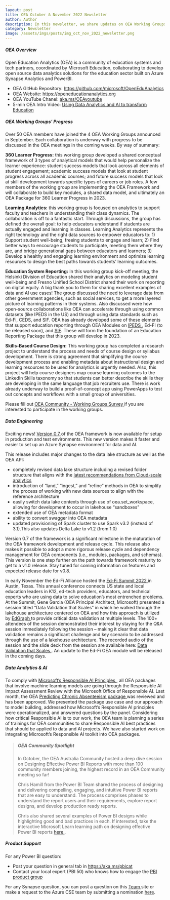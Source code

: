 ```yaml
---
layout: post
title: OEA October & November 2022 Newsletter
author: Author
description: In this newsletter, we share updates on OEA Working Groups and v0.7 release of the OEA framework.
category: Newsletter
image: /assets/imgs/posts/img_oct_nov_2022_newsletter.png
---
```


##### OEA Overview

Open Education Analytics (OEA) is a community of education systems and tech partners, coordinated by Microsoft Education, collaborating to develop open source data analytics solutions for the education sector built on Azure Synapse Analytics and PowerBI.  

- OEA GitHub Repository: <a href="https://github.com/microsoft/OpenEduAnalytics" target="_blank">https://github.com/microsoft/OpenEduAnalytics</a>
- OEA Website: <a href="https://openeducationanalytics.org" target="_blank">https://openeducationanalytics.org </a>
- OEA YouTube Chanel: <a href="https://www.youtube.com/channel/UCojAPdH6vmb395HWP_2yUXg" target="_blank">aka.ms/OEAyoutube </a>
- 5-min OEA Intro Video: <a href="https://www.youtube.com/watch?v=E0kmtQKRzTc" target="_blank">Using Data Analytics and AI to transform Education </a>

##### OEA Working Groups' Progress
Over 50 OEA members have joined the 4 OEA Working Groups announced in September. Each collaboration is underway with progress to be discussed in the OEA meetings in the coming weeks. By way of summary: 

**360 Learner Progress:** this working group developed a shared conceptual framework of 3 types of analytical models that would help personalize the learner experience:
student success models that look across all elements of student engagement; academic success models that look at student progress across all academic courses; and 
future success models that look at skill development towards specific types of careers or job roles. A few members of the working group are implementing the OEA 
Framework and will collaborate to build key modules, a shared data model, and ultimately an OEA Package for 360 Learner Progress in 2023. 

**Learning Analytics:** this working group is focused on analytics to support faculty and teachers in understanding their class dynamics. The collaboration 
is off to a fantastic start. Through discussions, the group has defined the overall goal: to help educators understand if students are actually engaged and 
learning in classes. Learning Analytics represents the right technology and the right data sources to empower educators to: 1) Support student well-being, 
freeing students to engage and learn; 2) Find better ways to encourage students to participate, meeting them where they are, and bridge generational gaps between 
educators and learners; 3) Develop a healthy and engaging learning environment and optimize learning resources to design the best paths towards students’ learning 
outcomes. 
 
**Education System Reporting:** In this working group kick-off meeting, the Helsinki Division of Education shared their analytics on modeling 
student well-being and Fresno Unified School District shared their work on reporting on digital equity. A big thank you to them for sharing 
excellent examples of data and AI use cases! The group discussed the need to leverage data from other government agencies, such as social services, to get a more 
layered picture of learning patterns in their systems. Also discussed were how open-source collaborations like OEA can accelerate through using common datasets 
(like IPEDS in the US) and through using data standards such as Ed-Fi, CEDS, and SIF. OEA has already developed some of these elements that support education reporting
through OEA Modules on <a href="https://github.com/microsoft/OpenEduAnalytics/tree/main/modules/module_catalog/IPEDS" target="_blank">IPEDS </a>, Ed-FI (to be released soon), and <a href="https://github.com/microsoft/OpenEduAnalytics/tree/main/modules/module_catalog/SIF" target="_blank">SIF</a>. These will form the foundation of an Education Reporting Package that this group will develop in 
2023.
 
 
**Skills-Based Course Design:** This working group has completed a research project to understand the process and needs of course design or syllabus development. 
There is strong agreement that simplifying the course development process and enabling metadata about instructional design and learning resources to be used for 
analytics is urgently needed. Also, this project will help course designers map course learning outcomes to the LinkedIn Skills taxonomy so that students can better 
describe the skills they are developing in the same language that job recruiters use. There is work already underway to build a proof-of-concept app using PowerApps 
to test out concepts and workflows with a small group of universities. 

Please fill out <a href="https://forms.office.com/pages/responsepage.aspx?id=v4j5cvGGr0GRqy180BHbR8N9dofOqa1PobxBN5c5ZxtUQlozU1hPVE1LQlg3WlJETEpGTFVROVFERi4u" target="_blank">OEA Community - Working Groups Survey </a> if you are interested to participate in the working groups.  

##### Data Engineering
Exciting news! <a href="https://github.com/microsoft/OpenEduAnalytics/releases/tag/v0.7" target="_blank">Version 0.7 </a> of the OEA framework is now available for setup in production and test environments. This new version makes it faster and easier to set up an Azure Synapse environment for data and AI.

This release includes major changes to the data lake structure as well as the OEA API:  

- completely revised data lake structure including a revised folder structure that aligns with the <a href="https://learn.microsoft.com/en-us/azure/cloud-adoption-framework/scenarios/cloud-scale-analytics/best-practices/data-lake-zones" target="_blank">latest recommendations from Cloud-scale analytics </a>   
- introduction of “land,” “ingest,” and “refine” methods in OEA to simplify the process of working with new data sources to align with the reference architecture  
- easily switch data lake contexts through use of oea.set_workspace, allowing for development to occur in lakehouse “sandboxes”  
- extended use of OEA metadata format  
- ability to convert swagger into OEA metadata  
- updated provisioning of Spark cluster to use Spark v3.2 (instead of 3.1).This also updates Delta Lake to v1.2 (from 1.0)  

Version 0.7 of the framework is a significant milestone in the maturation of the OEA framework development and release cycle. This release also makes it possible to adopt a more rigorous release cycle and dependency management for OEA components (i.e., modules, packages, and schemas). This version is one step further on the path towards framework maturity to get to a v1.0 release. Stay tuned for coming information on features and expected release date for v0.8. 

In early November the Ed-Fi Alliance hosted the <a href="https://www.ed-fi.org/event/summit-2022/" target="_blank">Ed-Fi Summit 2022 </a> in Austin, Texas. This annual conference connects US state and local education leaders in K12, ed-tech providers, educators, and technical experts who are using data to solve education’s most entrenched problems. At the Summit, Gene Garcia (OEA Principal Architect, Microsoft) presented a session titled “Data Validation that Scales” in which he walked through the lakehouse architecture centered on OEA and how this approach is utilized by <a href="https://www.edgraph.com/">EdGraph </a> to provide critical data validation at multiple levels. The 100+ attendees of the session demonstrated their interest by staying for the Q&A session immediately following the session – making it clear that data validation remains a significant challenge and key scenario to be addressed through the use of a lakehouse architecture. The recorded audio of the session and the slide deck from the session are available here: <a href="https://events.bizzabo.com/summit22/agenda/session/932235">Data Validation that Scales </a>. An update to the Ed-Fi OEA module will be released in the coming days.  

##### Data Analytics & AI
To comply with <a href="https://www.microsoft.com/en-us/ai/our-approach?activetab=pivot1%3aprimaryr5">Microsoft’s Responsible AI Principles </a>, all OEA packages that involve machine learning models are going through the Responsible AI Impact Assessment Review with the Microsoft Office of Responsible AI. Last month, the OEA <a href="https://github.com/microsoft/OpenEduAnalytics/tree/main/packages/package_catalog/Predicting_Chronic_Absenteeism"> Predicting Chronic Absenteeism package </a> was reviewed and has been approved. We presented the package use case and our approach to model building, addressed how Microsoft’s Responsible AI principles were operationalized, and answered questions by the panel. Considering how critical Responsible AI is to our work, the OEA team is planning a series of trainings for OEA communities to share Responsible AI best practices that should be applied to data and AI projects. We have also started work on integrating Microsoft’s Responsible AI toolkit into OEA packages. 

>
> ##### OEA Community Spotlight
>
>  In October, the OEA Australia Community hosted a deep dive session on Designing Effective Power BI Reports with more than 100 community members joining, the highest record in an OEA Community meeting so far! 
>   
> Chris Hamill from the Power BI Team shared the process of designing and delivering compelling, engaging, and intuitive Power BI reports that are easy to understand. The process comprises phases to understand the report users and their requirements, explore report designs, and develop production ready reports. 
> 
> Chris also shared several examples of Power BI designs while highlighting good and bad practices in each. If interested, take the interactive Microsoft Learn learning path on designing effective Power BI reports <a href="https://learn.microsoft.com/en-us/training/paths/power-bi-effective/"> here </a>.  

##### Product Support
For any Power BI question: 
- Post your question in general tab in <a href="https://aka.ms/pbicat " target="_blank">https://aka.ms/pbicat</a> 
- Contact your local expert (PBI 50) who knows how to engage the <a href="https://microsoft.sharepoint.com/teams/PBICATPortal/SitePages/Marquee.aspx?historyId=7BAF2FC2-4543-493C-AFD2-AD4E0B5FC64E&contentId=91DD67E2-07DE-4E4C-B73E-37986385CC2C" target="_blank"> PBI product group</a> 
 
For any Synapse question, you can post a question on this <a href="https://teams.microsoft.com/_?tenantId=72f988bf-86f1-41af-91ab-2d7cd011db47#/l/team/19:UgZ55PTYhXk7xj7T2luIBIuSJcy6RzWlm2fbfx4VSZ01@thread.tacv2/conversations?groupId=c89b27d7-91c1-4cc7-aa61-c6633c2e3904&tenantId=72f988bf-86f1-41af-91ab-2d7cd011db47&deeplinkId=06305baa-bf49-4071-b43f-9433c36462c6
" target="_blank">Team </a>  site or make a request to the Azure CSE team by submitting a nomination <a href="https://microsoft.sharepoint.com/teams/SynapseCSE/SitePages/Engage-Azure-Synapse-CSE.aspx" target="_blank">here</a>.
